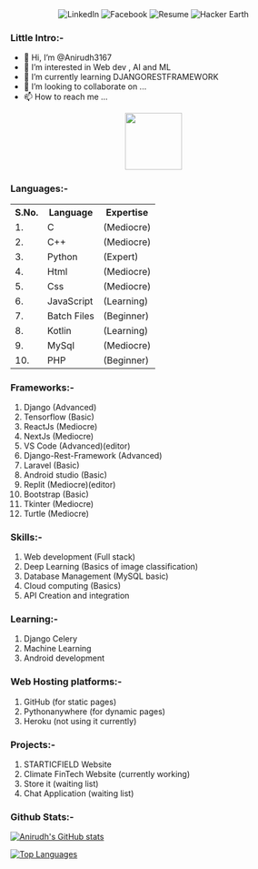 <div id="shields-img" align="center">
    <img src="https://img.shields.io/badge/LinkedIn-13followers-blue?style=social&logo=linkedin" alt="LinkedIn">
    <img src="https://img.shields.io/badge/Facebook-150+friends-blue?style=social&logo=facebook" alt="Facebook">
    <img src="https://img.shields.io/badge/-Resume-222?style=flat&logo=resume" alt="Resume">
    <img src="https://img.shields.io/badge/-Hacker%20earth-blue?style=flat&logo=hackerearth" alt="Hacker Earth">
 </div>

### Little Intro:-
- 👋 Hi, I’m @Anirudh3167
- 👀 I’m interested in Web dev , AI and ML
- 🌱 I’m currently learning DJANGORESTFRAMEWORK 
- 💞️ I’m looking to collaborate on ...
- 📫 How to reach me ...

<!---
Anirudh3167/Anirudh3167 is a ✨ special ✨ repository because its `README.md` (this file) appears on your GitHub profile.
You can click the Preview link to take a look at your changes.
--->
<div id="header" align="center">
  <img src="https://media.giphy.com/media/M9gbBd9nbDrOTu1Mqx/giphy.gif" width="100"/>
</div>

### Languages:-
<table>
  <tr>
    <th> S.No. </th> <th> Language </th> <th> Expertise </th>
  </tr>
  <tr>
    <td> 1. </td> <td>C </td> <td>(Mediocre)</td>
  </tr>
  <tr>
    <td> 2. </td> <td>C++ </td> <td>(Mediocre)</td>
  </tr>
  <tr>
    <td> 3. </td> <td>Python </td> <td>(Expert)</td>
  </tr>
  <tr>
    <td> 4. </td> <td>Html </td> <td>(Mediocre)</td>
  </tr>
  <tr>
    <td> 5. </td> <td>Css </td> <td>(Mediocre)</td>
  </tr>
  <tr>
    <td> 6. </td> <td>JavaScript </td> <td>(Learning)</td>
  </tr>
  <tr>
    <td> 7. </td> <td>Batch Files </td> <td>(Beginner)</td>
  </td>
  <tr>
    <td> 8. </td> <td>Kotlin </td> <td>(Learning)</td>
  </tr>
  <tr>
    <td> 9. </td> <td>MySql </td> <td>(Mediocre)</td>
  </tr>
  <tr>
    <td> 10. </td> <td>PHP </td> <td>(Beginner)</td>
  </tr>
</table>
<!---
2. C++ (Mediocre)
3. Python (Expert)
4. Html (Mediocre)
5. Css (Mediocre)
6. JavaScript (learning)
7. Batch files (Beginner)
8. Kotlin (learning)
9. MySQL (Mediocre)
10. PHP (Beginner)
---!>

### Frameworks:-
1. Django (Advanced)
2. Tensorflow (Basic)
3. ReactJs (Mediocre)
4. NextJs (Mediocre)
5. VS Code (Advanced)(editor)
6. Django-Rest-Framework (Advanced)
7. Laravel (Basic)
8. Android studio (Basic)
9. Replit (Mediocre)(editor)
10. Bootstrap (Basic)
11. Tkinter (Mediocre)
12. Turtle (Mediocre)

### Skills:-
1. Web development (Full stack)
2. Deep Learning (Basics of image classification)
3. Database Management (MySQL basic)
4. Cloud computing (Basics)
5. API Creation and integration 

### Learning:-
1. Django Celery
2. Machine Learning
3. Android development

### Web Hosting platforms:-
1. GitHub (for static pages)
2. Pythonanywhere (for dynamic pages)
3. Heroku (not using it currently)

### Projects:-
1. STARTICFIELD Website
2. Climate FinTech Website (currently working)
3. Store it (waiting list)
4. Chat Application (waiting list)

### Github Stats:-
[![Anirudh's GitHub stats](https://github-readme-stats.vercel.app/api?username=anirudh3167)](https://github.com/anirudh3167/github-readme-stats)

[![Top Languages](https://github-readme-stats.vercel.app/api/top-langs/?username=anirudh3167)](https://github.com/anirudh3167/github-readme-stats)

